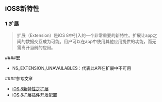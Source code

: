 ## iOS8新特性

### 1.扩展

> 扩展（Extension）是iOS 8中引入的一个非常重要的新特性。扩展让app之间的数据交互成为可能。用户可以在app中使用其他应用提供的功能，而无需离开当前的应用。

####宏
- NS_EXTENSION_UNAVAILABLES：代表此API在扩展中不可用

####参考文章
- [iOS 8新特性之扩展](http://www.cocoachina.com/industry/20140721/9205.html)
- [iOS 8扩展插件开发配置](http://blog.csdn.net/phunxm/article/details/42715145)

